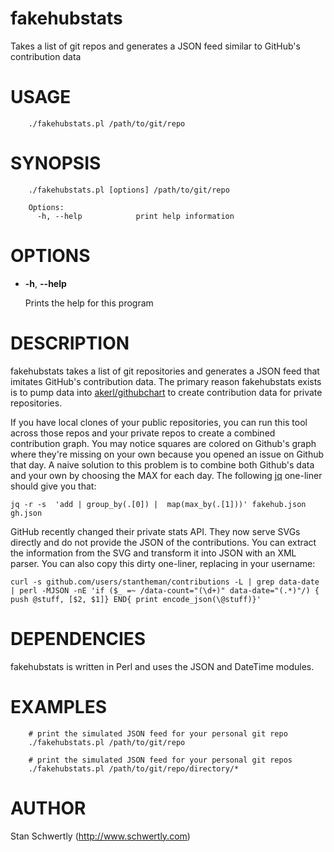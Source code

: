 # fakehubstats

Takes a list of git repos and generates a JSON feed similar to GitHub's 
contribution data

# USAGE

        ./fakehubstats.pl /path/to/git/repo

# SYNOPSIS

        ./fakehubstats.pl [options] /path/to/git/repo

        Options:
          -h, --help            print help information

# OPTIONS

- **-h**, **--help**

    Prints the help for this program

# DESCRIPTION

fakehubstats takes a list of git repositories and generates a JSON feed that
imitates GitHub's contribution data. The primary reason fakehubstats exists is
to pump data into [akerl/githubchart](https://github.com/akerl/githubchart) to
create contribution data for private repositories.

If you have local clones of your public repositories, you can run this tool
across those repos and your private repos to create a combined contribution
graph. You may notice squares are colored on Github's graph where they're missing
on your own because you opened an issue on Github that day. A naive solution to this
problem is to combine both Github's data and your own by choosing the MAX for each day.
The following [jq](http://stedolan.github.io/jq/) one-liner should give you that:

    jq -r -s  'add | group_by(.[0]) |  map(max_by(.[1]))' fakehub.json gh.json

GitHub recently changed their private stats API. They now serve SVGs directly and
do not provide the JSON of the contributions. You can extract the information from
the SVG and transform it into JSON with an XML parser. You can also copy this dirty
one-liner, replacing in your username:
```
curl -s github.com/users/stantheman/contributions -L | grep data-date | perl -MJSON -nE 'if ($_ =~ /data-count="(\d+)" data-date="(.*)"/) { push @stuff, [$2, $1]} END{ print encode_json(\@stuff)}'
```
# DEPENDENCIES

fakehubstats is written in Perl and uses the JSON and DateTime modules.

# EXAMPLES

        # print the simulated JSON feed for your personal git repo
        ./fakehubstats.pl /path/to/git/repo

        # print the simulated JSON feed for your personal git repos
        ./fakehubstats.pl /path/to/git/repo/directory/*

# AUTHOR

Stan Schwertly (http://www.schwertly.com)
